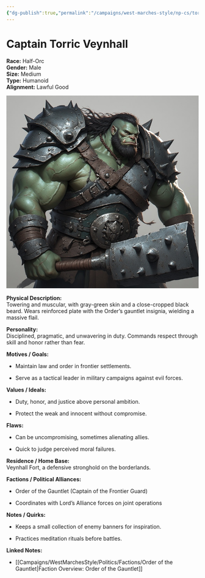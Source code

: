 ```yaml
---
{"dg-publish":true,"permalink":"/campaigns/west-marches-style/np-cs/torric-veynhall/"}
---
```


# Captain Torric Veynhall

**Race:** Half-Orc  
**Gender:** Male  
**Size:** Medium  
**Type:** Humanoid  
**Alignment:** Lawful Good

![Torric_Veynhall.jpg](/img/user/_assets/WestMarchesStyle/NPC%20Portraits/Torric_Veynhall.jpg)

**Physical Description:**  
Towering and muscular, with gray-green skin and a close-cropped black beard. Wears reinforced plate with the Order’s gauntlet insignia, wielding a massive flail.

**Personality:**  
Disciplined, pragmatic, and unwavering in duty. Commands respect through skill and honor rather than fear.

**Motives / Goals:**

- Maintain law and order in frontier settlements.
    
- Serve as a tactical leader in military campaigns against evil forces.
    

**Values / Ideals:**

- Duty, honor, and justice above personal ambition.
    
- Protect the weak and innocent without compromise.
    

**Flaws:**

- Can be uncompromising, sometimes alienating allies.
    
- Quick to judge perceived moral failures.
    

**Residence / Home Base:**  
Veynhall Fort, a defensive stronghold on the borderlands.

**Factions / Political Alliances:**

- Order of the Gauntlet (Captain of the Frontier Guard)
    
- Coordinates with Lord’s Alliance forces on joint operations
    

**Notes / Quirks:**

- Keeps a small collection of enemy banners for inspiration.
    
- Practices meditation rituals before battles.
    

**Linked Notes:**

- [[Campaigns/WestMarchesStyle/Politics/Factions/Order of the Gauntlet\|Faction Overview: Order of the Gauntlet]]
